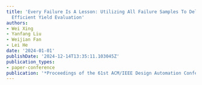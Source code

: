 ```yaml
---
title: 'Every Failure Is A Lesson: Utilizing All Failure Samples To Deliver Tuning-Free
  Efficient Yield Evaluation'
authors:
- Wei Xing
- Yanfang Liu
- Weijian Fan
- Lei He
date: '2024-01-01'
publishDate: '2024-12-14T13:35:11.103045Z'
publication_types:
- paper-conference
publication: '*Proceedings of the 61st ACM/IEEE Design Automation Conference*'
---
```


